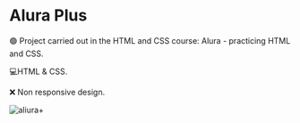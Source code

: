 # Alura Plus


🟢 Project carried out in the HTML and CSS course: Alura - practicing HTML and CSS.

💻HTML & CSS.

❌ Non responsive design.


![aliura+](https://user-images.githubusercontent.com/104650390/176817186-95215f33-947a-4420-938f-cea9479cc07d.png)
